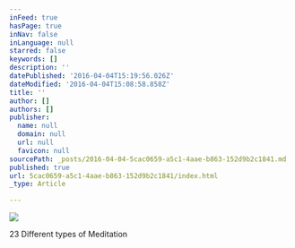 ```yaml
---
inFeed: true
hasPage: true
inNav: false
inLanguage: null
starred: false
keywords: []
description: ''
datePublished: '2016-04-04T15:19:56.026Z'
dateModified: '2016-04-04T15:08:58.858Z'
title: ''
author: []
authors: []
publisher:
  name: null
  domain: null
  url: null
  favicon: null
sourcePath: _posts/2016-04-04-5cac0659-a5c1-4aae-b863-152d9b2c1841.md
published: true
url: 5cac0659-a5c1-4aae-b863-152d9b2c1841/index.html
_type: Article

---
```

![](https://the-grid-user-content.s3-us-west-2.amazonaws.com/b14b8120-f1c8-4e8a-8c44-277c9c7193cd.jpg)

23 Different types of Meditation